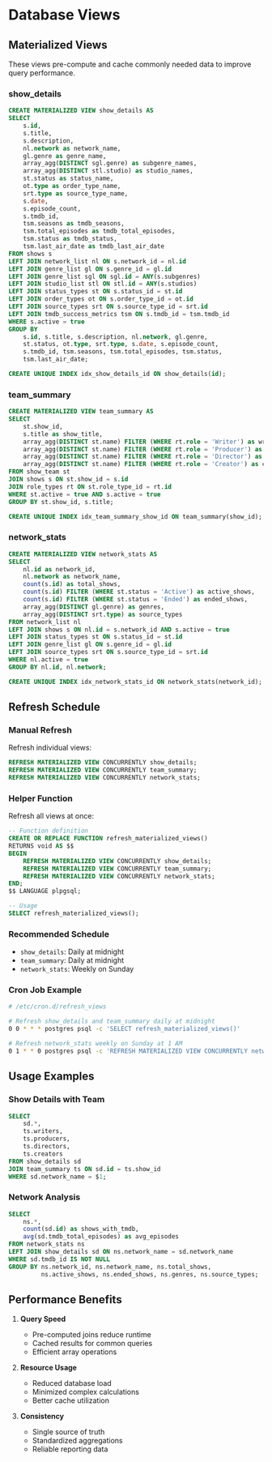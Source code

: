 # Database Views

## Materialized Views

These views pre-compute and cache commonly needed data to improve query performance.

### show_details
```sql
CREATE MATERIALIZED VIEW show_details AS
SELECT 
    s.id,
    s.title,
    s.description,
    nl.network as network_name,
    gl.genre as genre_name,
    array_agg(DISTINCT sgl.genre) as subgenre_names,
    array_agg(DISTINCT stl.studio) as studio_names,
    st.status as status_name,
    ot.type as order_type_name,
    srt.type as source_type_name,
    s.date,
    s.episode_count,
    s.tmdb_id,
    tsm.seasons as tmdb_seasons,
    tsm.total_episodes as tmdb_total_episodes,
    tsm.status as tmdb_status,
    tsm.last_air_date as tmdb_last_air_date
FROM shows s
LEFT JOIN network_list nl ON s.network_id = nl.id
LEFT JOIN genre_list gl ON s.genre_id = gl.id
LEFT JOIN genre_list sgl ON sgl.id = ANY(s.subgenres)
LEFT JOIN studio_list stl ON stl.id = ANY(s.studios)
LEFT JOIN status_types st ON s.status_id = st.id
LEFT JOIN order_types ot ON s.order_type_id = ot.id
LEFT JOIN source_types srt ON s.source_type_id = srt.id
LEFT JOIN tmdb_success_metrics tsm ON s.tmdb_id = tsm.tmdb_id
WHERE s.active = true
GROUP BY 
    s.id, s.title, s.description, nl.network, gl.genre,
    st.status, ot.type, srt.type, s.date, s.episode_count,
    s.tmdb_id, tsm.seasons, tsm.total_episodes, tsm.status,
    tsm.last_air_date;

CREATE UNIQUE INDEX idx_show_details_id ON show_details(id);
```

### team_summary
```sql
CREATE MATERIALIZED VIEW team_summary AS
SELECT 
    st.show_id,
    s.title as show_title,
    array_agg(DISTINCT st.name) FILTER (WHERE rt.role = 'Writer') as writers,
    array_agg(DISTINCT st.name) FILTER (WHERE rt.role = 'Producer') as producers,
    array_agg(DISTINCT st.name) FILTER (WHERE rt.role = 'Director') as directors,
    array_agg(DISTINCT st.name) FILTER (WHERE rt.role = 'Creator') as creators
FROM show_team st
JOIN shows s ON st.show_id = s.id
JOIN role_types rt ON st.role_type_id = rt.id
WHERE st.active = true AND s.active = true
GROUP BY st.show_id, s.title;

CREATE UNIQUE INDEX idx_team_summary_show_id ON team_summary(show_id);
```

### network_stats
```sql
CREATE MATERIALIZED VIEW network_stats AS
SELECT 
    nl.id as network_id,
    nl.network as network_name,
    count(s.id) as total_shows,
    count(s.id) FILTER (WHERE st.status = 'Active') as active_shows,
    count(s.id) FILTER (WHERE st.status = 'Ended') as ended_shows,
    array_agg(DISTINCT gl.genre) as genres,
    array_agg(DISTINCT srt.type) as source_types
FROM network_list nl
LEFT JOIN shows s ON nl.id = s.network_id AND s.active = true
LEFT JOIN status_types st ON s.status_id = st.id
LEFT JOIN genre_list gl ON s.genre_id = gl.id
LEFT JOIN source_types srt ON s.source_type_id = srt.id
WHERE nl.active = true
GROUP BY nl.id, nl.network;

CREATE UNIQUE INDEX idx_network_stats_id ON network_stats(network_id);
```

## Refresh Schedule

### Manual Refresh
Refresh individual views:
```sql
REFRESH MATERIALIZED VIEW CONCURRENTLY show_details;
REFRESH MATERIALIZED VIEW CONCURRENTLY team_summary;
REFRESH MATERIALIZED VIEW CONCURRENTLY network_stats;
```

### Helper Function
Refresh all views at once:
```sql
-- Function definition
CREATE OR REPLACE FUNCTION refresh_materialized_views()
RETURNS void AS $$
BEGIN
    REFRESH MATERIALIZED VIEW CONCURRENTLY show_details;
    REFRESH MATERIALIZED VIEW CONCURRENTLY team_summary;
    REFRESH MATERIALIZED VIEW CONCURRENTLY network_stats;
END;
$$ LANGUAGE plpgsql;

-- Usage
SELECT refresh_materialized_views();
```

### Recommended Schedule
- `show_details`: Daily at midnight
- `team_summary`: Daily at midnight
- `network_stats`: Weekly on Sunday

### Cron Job Example
```bash
# /etc/cron.d/refresh_views

# Refresh show_details and team_summary daily at midnight
0 0 * * * postgres psql -c 'SELECT refresh_materialized_views()'

# Refresh network_stats weekly on Sunday at 1 AM
0 1 * * 0 postgres psql -c 'REFRESH MATERIALIZED VIEW CONCURRENTLY network_stats'
```

## Usage Examples

### Show Details with Team
```sql
SELECT 
    sd.*,
    ts.writers,
    ts.producers,
    ts.directors,
    ts.creators
FROM show_details sd
JOIN team_summary ts ON sd.id = ts.show_id
WHERE sd.network_name = $1;
```

### Network Analysis
```sql
SELECT 
    ns.*,
    count(sd.id) as shows_with_tmdb,
    avg(sd.tmdb_total_episodes) as avg_episodes
FROM network_stats ns
LEFT JOIN show_details sd ON ns.network_name = sd.network_name
WHERE sd.tmdb_id IS NOT NULL
GROUP BY ns.network_id, ns.network_name, ns.total_shows, 
         ns.active_shows, ns.ended_shows, ns.genres, ns.source_types;
```

## Performance Benefits

1. **Query Speed**
   - Pre-computed joins reduce runtime
   - Cached results for common queries
   - Efficient array operations

2. **Resource Usage**
   - Reduced database load
   - Minimized complex calculations
   - Better cache utilization

3. **Consistency**
   - Single source of truth
   - Standardized aggregations
   - Reliable reporting data
